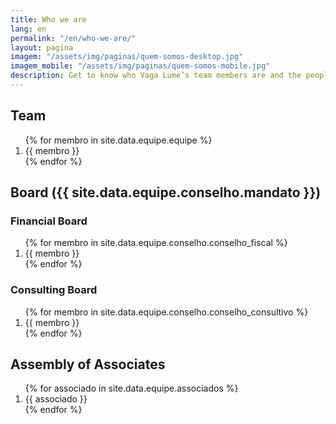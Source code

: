 ```yaml
---
title: Who we are
lang: en
permalink: "/en/who-we-are/"
layout: pagina
imagem: "/assets/img/paginas/quem-somos-desktop.jpg"
imagem_mobile: "/assets/img/paginas/quem-somos-mobile.jpg"
description: Get to know who Vaga Lume’s team members are and the people that take part on our Assembly of Associates, our Financial and Consulting Board.
---
```


<div class="quem-somos secao-fundo-escuro">
  <div class="container">
    <h2>Team</h2>
    <ol>
      {% for membro in site.data.equipe.equipe %}
      <li>{{ membro }}</li>
      {% endfor %}
    </ol>
    <h2>Board ({{ site.data.equipe.conselho.mandato }})</h2>
    <h3>Financial Board</h3>
    <ol>
      {% for membro in site.data.equipe.conselho.conselho_fiscal %}
        <li>{{ membro }}</li>
      {% endfor %}
    </ol>
    <h3>Consulting Board</h3>
    <ol>
      {% for membro in site.data.equipe.conselho.conselho_consultivo %}
        <li>{{ membro }}</li>
      {% endfor %}
    </ol>
    <h2>Assembly of Associates</h2>
    <ol>
      {% for associado in site.data.equipe.associados %}
        <li>{{ associado }}</li>
      {% endfor %}
    </ol>
  </div>
</div>
